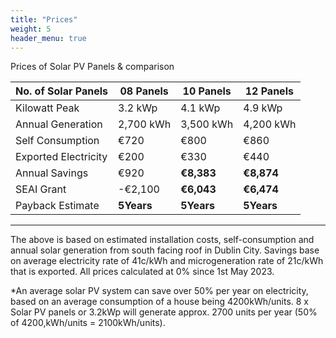 ```yaml
---
title: "Prices"
weight: 5
header_menu: true
---
```

Prices of Solar PV Panels & comparison

|No. of Solar Panels  | 08 Panels  | 10 Panels   | 12 Panels    | 
|---------------------|------------|-------------|--------------|
| Kilowatt Peak       | 3.2 kWp    | 4.1 kWp     | 4.9 kWp      |
| Annual Generation   | 2,700 kWh  | 3,500 kWh   | 4,200 kWh    |
| Self Consumption    | €720       | €800        | €860         |
| Exported Electricity| €200       | €330        | €440         |
| Annual Savings      | €920       |**€8,383**	 |**€8,874**    |
| SEAI Grant	      |-€2,100	   |**€6,043**	 |**€6,474**    |
| Payback Estimate	  |**5Years**  |**5Years**   |**5Years**    |
---
The above is based on estimated installation costs, self-consumption and annual solar generation from south facing roof in Dublin City. Savings base on average electricity rate of 41c/kWh and microgeneration rate of 21c/kWh that is exported. All prices calculated at 0% since 1st May 2023.

*An average solar PV system can save over 50% per year on electricity, based on an average consumption of a house being 4200kWh/units. 8 x Solar PV panels or 3.2kWp will generate approx. 2700 units per year (50% of 4200,kWh/units = 2100kWh/units).
